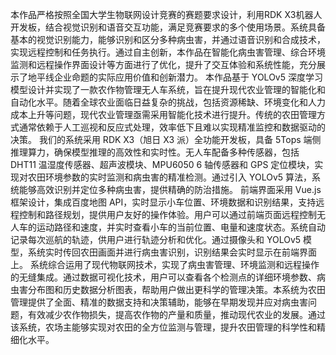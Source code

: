本作品严格按照全国大学生物联网设计竞赛的赛题要求设计，利用RDK X3机器人开发板，结合视觉识别和语音交互功能，满足竞赛要求的多个使用场景。系统具备基本的视觉识别能力，能够识别和区分多种病虫害，并通过语音识别和合成技术，实现远程控制和任务执行。通过自主创新，本作品在智能化病虫害管理、综合环境监测和远程操作界面设计等方面进行了优化，提升了交互体验和系统性能，充分展示了地平线企业命题的实际应用价值和创新潜力。
本作品基于 YOLOv5 深度学习模型设计并实现了一款农作物管理无人车系统，旨在提升现代农业管理的智能化和自动化水平。随着全球农业面临日益复杂的挑战，包括资源稀缺、环境变化和人力成本上升等问题，现代农业管理亟需采用智能化技术进行提升。传统的农田管理方式通常依赖于人工巡视和反应式处理，效率低下且难以实现精准监控和数据驱动的决策。
我们的系统采用 RDK X3（旭日 X3 派）全功能开发板，具备 5Tops 端侧推理算力，确保模型推理的高效性和实时性。无人车配备多种传感器，包括 DHT11 温湿度传感器、超声波模块、MPU6050 6 轴传感器和 GPS 定位模块，实现对农田环境参数的实时监测和病虫害的精准检测。通过引入 YOLOv5 算法，系统能够高效识别并定位多种病虫害，提供精确的防治措施。
前端界面采用 Vue.js 框架设计，集成百度地图 API，实时显示小车位置、环境数据和识别结果，支持远程控制和路径规划，提供用户友好的操作体验。用户可以通过前端页面远程控制无人车的运动路径和速度，并实时查看小车的当前位置、电量和速度状态。系统自动记录每次巡航的轨迹，供用户进行轨迹分析和优化。通过摄像头和 YOLOv5 模型，系统实时传回农田画面并进行病虫害识别，识别结果会实时显示在前端界面上。
系统综合运用了现代物联网技术，实现了病虫害管理、环境监测和远程操作的无缝集成。通过数据可视化技术，用户可以查看各个检测点的详细环境参数、病虫害分布图和历史数据分析图表，帮助用户做出更科学的管理决策。本系统为农田管理提供了全面、精准的数据支持和决策辅助，能够在早期发现并应对病虫害问题，有效减少农作物损失，提高农作物的产量和质量，推动现代农业的发展。通过该系统，农场主能够实现对农田的全方位监测与管理，提升农田管理的科学性和精细化水平。

